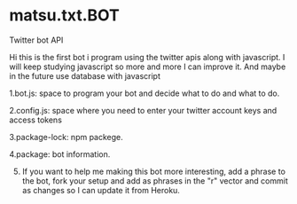 # matsu.txt.BOT
Twitter bot API

Hi this is the first bot i program using the twitter apis along with javascript.
I will keep studying javascript so more and more I can improve it.
And maybe in the future use database with javascript


1.bot.js: space to program your bot and decide what to do and what to do.


2.config.js:  space where you need to enter your twitter account keys and access tokens


3.package-lock: npm packege.


4.package:  bot information.

5. If you want to help me making this bot more interesting, add a phrase to the bot, fork your setup and add as phrases in the "r" vector and commit as changes so I can update it from Heroku.
